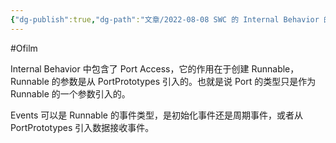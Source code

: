 ```yaml
---
{"dg-publish":true,"dg-path":"文章/2022-08-08 SWC 的 Internal Behavior 的一些理解.md","permalink":"/文章/2022-08-08 SWC 的 Internal Behavior 的一些理解/","dgEnableSearch":true}
---
```


#Ofilm 

Internal Behavior 中包含了 Port Access，它的作用在于创建 Runnable，Runnable 的参数是从 PortPrototypes 引入的。也就是说 Port 的类型只是作为 Runnable 的一个参数引入的。

Events 可以是 Runnable 的事件类型，是初始化事件还是周期事件，或者从 PortPrototypes 引入数据接收事件。